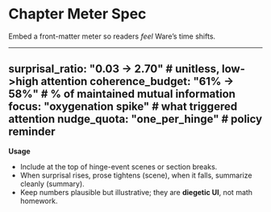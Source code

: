 # Chapter Meter Spec

Embed a front-matter meter so readers *feel* Ware’s time shifts.

---
surprisal_ratio: "0.03 -> 2.70"   # unitless, low->high attention
coherence_budget: "61% -> 58%"    # % of maintained mutual information
focus: "oxygenation spike"        # what triggered attention
nudge_quota: "one_per_hinge"      # policy reminder
---

**Usage**
- Include at the top of hinge-event scenes or section breaks.
- When surprisal rises, prose tightens (scene), when it falls, summarize cleanly (summary).
- Keep numbers plausible but illustrative; they are **diegetic UI**, not math homework.
